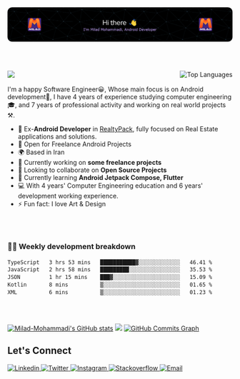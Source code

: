 <img src="assets/header.png" alt="Milad Mohammadi Header" />

<br><br>

<p> 
  <a align="right" href="https://github.com/Milad-Mohammadi" align="left"><img align="right" src="https://github-readme-stats.vercel.app/api/top-langs/?username=Milad-Mohammadi&langs_count=10&title_color=f97316&text_color=ffffff&icon_color=f97316&bg_color=1c1917&hide_border=true&locale=en&custom_title=Top%20%Languages" alt="Top Languages" /></a>

<a href="https://www.github.com/Milad-Mohammadi" target="_blank" rel="noreferrer">
  <img src="https://img.shields.io/github/followers/Milad-Mohammadi?logo=github&style=for-the-badge&color=f97316&labelColor=1c1917" />
</a>
  
I'm a happy Software Engineer😀, Whose main focus is on Android development📱, I have 4 years of experience studying computer engineering 🎓, and 7 years of professional activity and working on real world projects ⚒️.
  
  - 💼 Ex-**Android Developer** in <a href="https://realtypack.com/">RealtyPack</a>, fully focused on Real Estate applications and solutions.
  - 💪 Open for Freelance Android Projects
  - 🌍 Based in Iran
  - 🔭 Currently working on **some freelance projects**
  - 👯 Looking to collaborate on **Open Source Projects**
  - 🌱 Currently learning **Android Jetpack Compose, Flutter**
  - 💻 With 4 years' Computer Engineering education and 6 years' development working experience.
  - ⚡ Fun fact: I love Art & Design
<!--- 📚 Reading **Android Jetpack Compose, Flutter**-->
  
</p>

<br/><br/>

### 🧑‍💻 Weekly development breakdown

<!--START_SECTION:waka-->

```txt
TypeScript   3 hrs 53 mins   ███████████▓░░░░░░░░░░░░░   46.41 %
JavaScript   2 hrs 58 mins   █████████░░░░░░░░░░░░░░░░   35.53 %
JSON         1 hr 15 mins    ███▓░░░░░░░░░░░░░░░░░░░░░   15.09 %
Kotlin       8 mins          ▒░░░░░░░░░░░░░░░░░░░░░░░░   01.65 %
XML          6 mins          ▒░░░░░░░░░░░░░░░░░░░░░░░░   01.23 %
```

<!--END_SECTION:waka-->

<br/><br/>

<a href="http://www.github.com/Milad-Mohammadi"><img  src="https://github-readme-stats.vercel.app/api?username=Milad-Mohammadi&show_icons=true&hide=&count_private=true&title_color=f97316&text_color=ffffff&icon_color=f97316&bg_color=1c1917&hide_border=true&show_icons=true" alt="Milad-Mohammadi's GitHub stats" /></a>
<a href="http://www.github.com/Milad-Mohammadi"><img src="https://github-readme-streak-stats.herokuapp.com/?user=Milad-Mohammadi&stroke=ffffff&background=1c1917&ring=f97316&fire=f97316&currStreakNum=ffffff&currStreakLabel=f97316&sideNums=ffffff&sideLabels=ffffff&dates=ffffff&hide_border=true" /></a>
  <a href="http://www.github.com/Milad-Mohammadi"><img src="https://activity-graph.herokuapp.com/graph?username=Milad-Mohammadi&bg_color=1c1917&color=ffffff&line=f97316&point=ffffff&area_color=1c1917&area=true&hide_border=true&custom_title=GitHub%20Commits%20Graph" alt="GitHub Commits Graph" /></a>



## **Let's Connect**
<a href="https://www.linkedin.com/in/vimilad/"> 
  <img src="https://img.shields.io/badge/-LinkedIn-0A66C2?style=round-square&logo=linkedin&logoColor=white" alt="Linkedin" /> 
</a>
<a href="https://twitter.com/vimiladi">
  <img src="https://img.shields.io/badge/-Twitter-1DA1F2?style=round-square&logo=twitter&logoColor=white" alt="Twitter" />
</a>
<a href="https://www.instagram.com/vimilad/">
  <img src="https://img.shields.io/badge/-Instagram-8a3ab9?style=round-square&logo=instagram&logoColor=white" alt="Instagram" />
</a>
<a href="https://stackoverflow.com/users/9764331/milad-mohammadi">
  <img src="https://img.shields.io/badge/-Stackoverflow-F48024?style=round-square&logo=stackoverflow&logoColor=white" alt="Stackoverflow" />
</a>
<a href="mailto:mohammadi.dev@gmail.com">
  <img src="https://img.shields.io/badge/-Gmail-4285F4?style=round-square&logo=gmail&logoColor=white" alt="Email" />
</a>

<!--##
<p  align="center">
  <img src="https://visitor-badge.laobi.icu/badge?page_id=Milad-Mohammadi" alt="visitor badge"/>       
</p>-->
